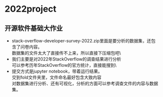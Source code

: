 # 2022project
## 开源软件基础大作业
* stack-overflow-developer-survey-2022.zip里面是要分析的数据集，还包含了问卷内容。\
数据集的文件太大了直接传不上来，所以直接下压缩包吧\
* 我们主要是对2022年StackOverflow的调查结果进行分析\
可以参考历年StackOverflow的官方统计，直接能搜到\
* 提交方式是jupyter notebook，带着运行结果。\
交到fold文件夹里，文件命名最好包含大致内容\
对数据集进行分析、还有可视化，分析的方面可以参考调查文件的内容与数据集。

